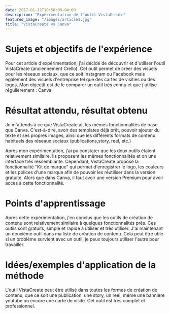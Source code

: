 ```yaml
---
date: 2017-01-12T10:58:08-04:00
description: "Expérimentation de l'outil VistaCreate"
featured_image: "/images/article1.jpg"
title: "VistaCreate vs Canva"
---
```


# Sujets et objectifs de l'expérience
Pour cet article d'expérimentation, j'ai décidé de découvrir et d'utiliser l'outil VistaCreate (anciennement Crello). Cet outil permet de créer des visuels pour les réseaux sociaux, que ce soit Instagram ou Facebook mais également des visuels d'entreprise tel que des cartes de visities ou des logos.
Mon objectif est de le comparer un outil très connu et que j'utilise régulièrement : Canva. 

# Résultat attendu, résultat obtenu
Je m'attends à ce que VistaCreate ait les mêmes fonctionnalités de base que Canva. C'est-à-dire, avoir des templates déjà prêt, pouvoir ajouter du texte et ses propres images, ainsi que les différents formats de contenu habituels des réseaux sociaux (publications,story, reel, etc.)

Après mon expérimentation, j'ai pu constater que les deux outils étaient relativement similaire. Ils proposent les mêmes fonctionnalités et on une interface très ressemblante. Cependant, VistaCreate propose la fonctionnalité "Kit de marque" qui permet d'enregistrer le logo, les couleurs et les polices d'une marque afin de pouvoir les réutiliser dans la version gratuite. Alors que dans Canva, il faut avoir une version Premium pour avoir accès à cette fonctionnalité.

# Points d'apprentissage
Après cette expérimentation, j'en conclus que les outils de création de contenu sont relativement similaire à quelques fonctionnalités près. Ces outils sont gratuits, simple et rapide à utiliser et très utiliser. J'ai maintenant un deuxième outil dans ma liste de création de contenu. Cela peut être utile si un problème survient avec un outil, je peux toujours utiliser l'autre pour travailler.

# Idées/exemples d'application de la méthode
L'outil VistaCreate peut être utilisé dans toutes les formes de création de contenu, que ce soit une publication, une story, un reel, même une bannière youtube ou encore une carte de visite. Cet outil est très complet et professionnel.